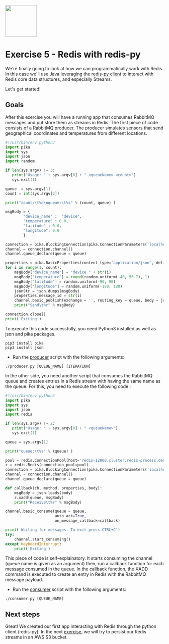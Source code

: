 <img src="../img/redis-logo-full-color-rgb.png" height=100/>

# Exercise 5 - Redis with redis-py

We're finally going to look at how we can programmatically work with Redis. In this case we'll use Java leveraging the [redis-py client](https://github.com/redis/redis-py) to interact with Redis core data structures, and especially Streams.

Let's get started!

## Goals

After this exercise you will have a running app that consumes RabbitMQ messages and put store them as streams in Redis. The first piece of code consists of a RabbitMQ producer. The producer simulates sensors that send geographical coordinates and temperatures from different locations.

```python
#!/usr/bin/env python3
import pika
import sys
import json
import random

if len(sys.argv) != 3:
   print("Usage: " + sys.argv[0] + " <queueName> <count>")
   sys.exit(1)

queue  = sys.argv[1]
count = int(sys.argv[2])

print("count:\t%d\nqueue:\t%s" % (count, queue) )

msgBody = {
        "device_name" :  "device",
        "temperature" : 0.0,
        "latitude" : 0.0,
        "longitude": 0.0
        }

connection = pika.BlockingConnection(pika.ConnectionParameters('localhost'))
channel = connection.channel()
channel.queue_declare(queue = queue)

properties = pika.BasicProperties(content_type='application/json', delivery_mode=1, priority=1, content_encoding='utf-8')
for i in range(1, count):
    msgBody["device_name"] = "device " + str(i)	
    msgBody["temperature"] = round(random.uniform(-40, 56.7), 1)
    msgBody["latitude"] = random.uniform(-90, 90)
    msgBody["longitude"] = random.uniform(-180, 180)
    jsonStr = json.dumps(msgBody)
    properties.message_id = str(i)
    channel.basic_publish(exchange = '', routing_key = queue, body = jsonStr, properties = properties)
    print("Send\t%r" % msgBody)

connection.close()
print('Exiting')
```

To execute this code successfully, you need Python3 installed as well as json and pika packages.
```
pip3 install pika
pip3 install json
```

* Run the [producer](../scripts/producer.py) script with the following arguments:
```
./producer.py [QUEUE_NAME] [ITERATION]
```

In the other side, you need another script that consumes the RabbitMQ queue and creates entries in a Redis stream with having the same name as the queue. For this, you need to execute the following code :

```python
#!/usr/bin/env python3
import pika
import sys
import json
import redis

if len(sys.argv) != 2:
   print("Usage: " + sys.argv[0] + " <queueName>")
   sys.exit(1)

queue = sys.argv[1]

print("queue:\t%s" % (queue) )

pool = redis.ConnectionPool(host='redis-12000.cluster.redis-process.demo.redislabs.com', port=12000)
r = redis.Redis(connection_pool=pool)
connection = pika.BlockingConnection(pika.ConnectionParameters('localhost'))
channel = connection.channel()
channel.queue_declare(queue = queue)

def callback(ch, method, properties, body):
    msgBody = json.loads(body)
    r.xadd(queue, msgBody)
    print("Receive\t%r" % msgBody)

channel.basic_consume(queue = queue,
                      auto_ack=True,
                      on_message_callback=callback)

print('Waiting for messages. To exit press CTRL+C')
try:
    channel.start_consuming()
except KeyboardInterrupt:
    print('Exiting')
```
This piece of code is self-explainatory. It starts consuming the channel (queue name is given as an argument) then, run a callback function for each message consumed in the queue. In the callback function, the XADD command is executed to create an entry in Redis with the RabbitMQ message payload.

* Run the [consumer](../scripts/consumer.py) script with the following arguments:
```
./consumer.py [QUEUE_NAME]
```

## Next steps

Great! We created our first app interacting with Redis through the python client (redis-py). In the next [exercise](exercise-6-start.md), we will try to persist our Redis streams in an AWS S3 bucket. 
